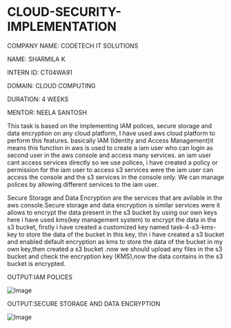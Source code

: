 # CLOUD-SECURITY-IMPLEMENTATION

COMPANY NAME: CODETECH IT SOLUTIONS

NAME: SHARMILA K

INTERN ID: CT04WA91

DOMAIN: CLOUD COMPUTING

DURATION: 4 WEEKS

MENTOR: NEELA SANTOSH

This task is based on the implementing IAM polices, secure storage and data encryption on any cloud platform, I have used aws cloud platform to perform this features. basically IAM (Identity and Access Management)it means this function in aws is used to create a iam user who can login as second user in the aws console and access many services. an iam user cant access services directly so we use polices, i have created a policy or permission for the iam user to access s3 services were the iam user can access the console and the s3 services in the console only. We can manage polices by allowing different services to the iam user.

Secure Storage and Data Encryption are the services that are avilable in the aws console.Secure storage and data encryption is similar services were it allows to encrypt the data present in the s3 bucket by using our own keys  here i have used kms(key management system) to encrypt the data in the s3 bucket, firstly i have created a customized key named task-4-s3-kms-key to store the data of the bucket in this key, thn i have created a s3 bucket and enabled default encryption as kms to store the data of the bucket in my own key,then created a s3 bucket .now we should upload any files in the s3 bucket and check the encryption key (KMS),now the data contains in the s3 bucket is encrypted.

OUTPUT:IAM POLICES

![Image](https://github.com/user-attachments/assets/4fb6d758-6303-46e6-8826-b62c6350bd44)

OUTPUT:SECURE STORAGE AND DATA ENCRYPTION

![Image](https://github.com/user-attachments/assets/bee7e990-0f46-403c-b927-d40aa7cbb169)
